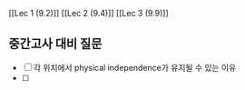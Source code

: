 [[Lec 1 (9.2)]]
[[Lec 2 (9.4)]]
[[Lec 3 (9.9)]]

## 중간고사 대비 질문
- [ ] 각 위치에서 physical independence가 유지될 수 있는 이유
- [ ] 
